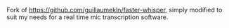 Fork of https://github.com/guillaumekln/faster-whisper, simply modified to suit my needs for a real time mic transcription software.